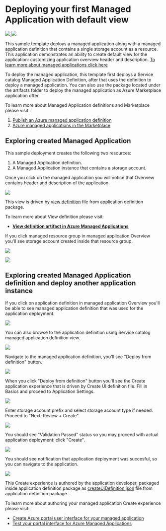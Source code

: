 # Deploying your first Managed Application with default view

<a href="https://portal.azure.com/#create/Microsoft.Template/uri/https%3A%2F%2Fraw.githubusercontent.com%2Fazure%2Fazure-quickstart-templates%2Fmaster%2F101-managed-application%2Fazuredeploy.json" target="_blank">
    <img src="http://azuredeploy.net/deploybutton.png"/>
</a>
<a href="http://armviz.io/#/?load=https%3A%2F%2Fraw.githubusercontent.com%2Fazure%2Fazure-quickstart-templates%2Fmaster%2F101-managed-application%2Fazuredeploy.json" target="_blank">
    <img src="http://armviz.io/visualizebutton.png"/>
</a>

This sample template deploys a managed application along with a managed application definition that contains a single storage account as a resource. This application demonstrates an ability to create default view for the application: customizing application overview header and description.
[To learn more about managed applications click here](https://docs.microsoft.com/en-us/azure/managed-applications/overview)

To deploy the managed application, this template first deploys a Service catalog Managed Application Definition, after that uses the definition to  deploy a managed application. You can also use the package located under the artifacts folder to deploy the managed application as Azure Marketplace application offer. 

To learn more about Managed Application definitions and Marketplace please visit :

1) [Publish an Azure managed application definition](https://docs.microsoft.com/en-us/azure/managed-applications/publish-managed-app-definition-quickstart)
2) [Azure managed applications in the Marketplace](https://docs.microsoft.com/en-us/azure/managed-applications/publish-marketplace-app)

## Exploring created Managed Application

This sample deployment creates the following two resources:

1) A Managed Application definition.
2) A Managed Application instance that contains a storage account.

Once you click on the managed application you will notice that Overview contains header and description of the application.

![](images/defaultview.png)

This view is driven by [view definition](artifacts/ManagedAppZip/viewDefinition.json) file from application definition package.

To learn more about View definition please visit:
+ [**View definition artifact in Azure Managed Applications**](https://docs.microsoft.com/en-us/azure/managed-applications/concepts-view-definition)

If you click managed resource group in  managed application Overview you'll see storage account created inside that resource group.

![](images/essentialsmrg.png)

![](images/mrgstorageaccount.png)

## Exploring created Managed Application definition and deploy another application instance

If you click on application definition in managed application Overview you'll be able to see managed application definition that was used for the application deployment.

![](images/ama-amadefinition.png)

You can also browse to the application definition using Service catalog managed application definition view.

![](images/scdefinition.png)

Navigate to the managed application definition, you'll see "Deploy from definition" button.

![](images/scdefinitionoverview.png)

When you click "Deploy from definition" button you'll see the Create application experience that is driven by Create UI definition file.
Fill in Basics and proceed to Application Settings.

![](images/cuid-basic.png)

Enter storage account prefix and select storage account type if needed. Proceed to "Next: Review + Create".

![](images/cuid-app-settings.png)

You should see "Validation Passed" status so you may proceed with actual application deployment: click "Create".

![](images/cuid-create.png)

You should see notification that application deployment was succesful, so you can navigate to the application.

![](images/app-created.png)

This Create experience is authored by the application developer, packaged inside application definition package as  [createUiDefinition.json](artifacts/ManagedAppZip/createUiDefinition.json) file from application definition package..

To learn more about authoring your managed application Create experience please visit:
+ [Create Azure portal user interface for your managed application](https://docs.microsoft.com/en-us/azure/managed-applications/create-uidefinition-overview)
+ [Test your portal interface for Azure Managed Applications](https://docs.microsoft.com/en-us/azure/managed-applications/test-createuidefinition)
